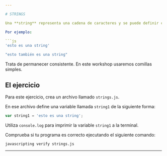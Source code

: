 ```yaml
---

# STRINGS

Una **string** representa una cadena de caracteres y se puede definir con comillas dobles o simples.

Por ejemplo:

```js
'esto es una string'

"esto también es una string"
```

Trata de permanecer consistente. En este workshop usaremos comillas simples.

## El ejercicio

Para este ejercicio, crea un archivo llamado `strings.js`.

En ese archivo define una variable llamada `string1` de la siguiente forma:

```js
var string1 = 'esto es una string';
```

Utiliza `console.log` para imprimir la variable `string1` a la terminal.

Comprueba si tu programa es correcto ejecutando el siguiente comando:

`javascripting verify strings.js`

---
```

